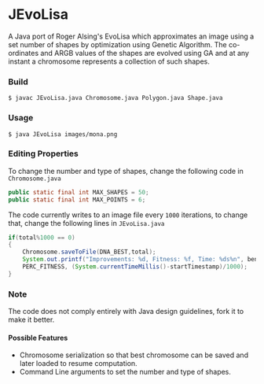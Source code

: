 # JEvoLisa
A Java port of Roger Alsing's EvoLisa which approximates an image using a set number of shapes by optimization using Genetic Algorithm. The co-ordinates and ARGB values of the shapes are evolved using GA and at any instant a chromosome represents a collection of such shapes.
### Build
`$ javac JEvoLisa.java Chromosome.java Polygon.java Shape.java`
### Usage
`$ java JEvoLisa images/mona.png`
### Editing Properties
To change the number and type of shapes, change the following code in `Chromosome.java`  
```java
public static final int MAX_SHAPES = 50;
public static final int MAX_POINTS = 6;
```
The code currently writes to an image file every `1000` iterations, to change that, change the following lines in `JEvoLisa.java`  
```java
if(total%1000 == 0)
{
	Chromosome.saveToFile(DNA_BEST,total);
	System.out.printf("Improvements: %d, Fitness: %f, Time: %ds%n", beneficial,
	PERC_FITNESS, (System.currentTimeMillis()-startTimestamp)/1000);
}
```
### Note
The code does not comply entirely with Java design guidelines, fork it to make it better.
#### Possible Features
* Chromosome serialization so that best chromosome can be saved and later loaded to resume computation.
* Command Line arguments to set the number and type of shapes.
